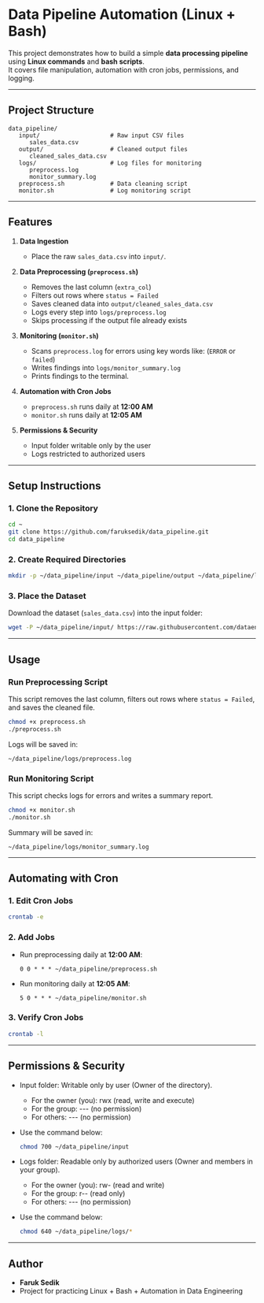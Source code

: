 # Data Pipeline Automation (Linux + Bash)

This project demonstrates how to build a simple **data processing pipeline** using **Linux commands** and **bash scripts**.  
It covers file manipulation, automation with cron jobs, permissions, and logging.

---

## Project Structure
```
data_pipeline/
   input/                    # Raw input CSV files
      sales_data.csv
   output/                   # Cleaned output files
      cleaned_sales_data.csv
   logs/                     # Log files for monitoring
      preprocess.log
      monitor_summary.log
   preprocess.sh             # Data cleaning script
   monitor.sh                # Log monitoring script
```

---

## Features
1. **Data Ingestion**  
   - Place the raw `sales_data.csv` into `input/`.

2. **Data Preprocessing (`preprocess.sh`)**  
   - Removes the last column (`extra_col`)  
   - Filters out rows where `status = Failed`  
   - Saves cleaned data into `output/cleaned_sales_data.csv`  
   - Logs every step into `logs/preprocess.log`  
   - Skips processing if the output file already exists  

3. **Monitoring (`monitor.sh`)**  
   - Scans `preprocess.log` for errors using key words like: (`ERROR` or `failed`)  
   - Writes findings into `logs/monitor_summary.log`
   - Prints findings to the terminal. 

4. **Automation with Cron Jobs**  
   - `preprocess.sh` runs daily at **12:00 AM**  
   - `monitor.sh` runs daily at **12:05 AM**  

5. **Permissions & Security**  
   - Input folder writable only by the user  
   - Logs restricted to authorized users  

---

## Setup Instructions

### 1. Clone the Repository
```bash
cd ~
git clone https://github.com/faruksedik/data_pipeline.git
cd data_pipeline
```

### 2. Create Required Directories
```bash
mkdir -p ~/data_pipeline/input ~/data_pipeline/output ~/data_pipeline/logs
```

### 3. Place the Dataset
Download the dataset (`sales_data.csv`) into the input folder:
```bash
wget -P ~/data_pipeline/input/ https://raw.githubusercontent.com/dataengineering-community/launchpad/refs/heads/main/Linux/sales_data.csv
```

---

## Usage

### Run Preprocessing Script
This script removes the last column, filters out rows where `status = Failed`, and saves the cleaned file.
```bash
chmod +x preprocess.sh
./preprocess.sh
```

Logs will be saved in:
```
~/data_pipeline/logs/preprocess.log
```

### Run Monitoring Script
This script checks logs for errors and writes a summary report.
```bash
chmod +x monitor.sh
./monitor.sh
```

Summary will be saved in:
```
~/data_pipeline/logs/monitor_summary.log
```

---

## Automating with Cron

### 1. Edit Cron Jobs
```bash
crontab -e
```

### 2. Add Jobs
- Run preprocessing daily at **12:00 AM**:
  ```cron
  0 0 * * * ~/data_pipeline/preprocess.sh
  ```
- Run monitoring daily at **12:05 AM**:
  ```cron
  5 0 * * * ~/data_pipeline/monitor.sh
  ```

### 3. Verify Cron Jobs
```bash
crontab -l
```

---

## Permissions & Security
- Input folder: Writable only by user (Owner of the directory).
     - For the owner (you): rwx (read, write and execute)
     - For the group:       --- (no permission)
     - For others:          --- (no permission)
- Use the command below:
  ```bash
  chmod 700 ~/data_pipeline/input
  ```
  
- Logs folder: Readable only by authorized users (Owner and members in your group).
     - For the owner (you): rw- (read and write)
     - For the group:       r-- (read only)
     - For others:          --- (no permission)
- Use the command below:
  ```bash
  chmod 640 ~/data_pipeline/logs/*
  ```

---

## Author
- **Faruk Sedik**  
- Project for practicing Linux + Bash + Automation in Data Engineering
